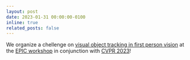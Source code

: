 ```yaml
---
layout: post
date: 2023-01-31 00:00:00-0100
inline: true
related_posts: false
---
```


We organize a chellenge on <a href="https://epic-kitchens.github.io/2023#tracking">visual object tracking in first person vision</a> at the  <a href="https://epic-workshop.org/EPIC_CVPR23/">EPIC workshop</a> in conjunction with <a href="https://cvpr2023.thecvf.com">CVPR 2023</a>!
